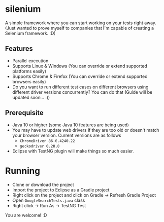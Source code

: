 # silenium

A simple framework where you can start working on your tests right away.
(Just wanted to prove myself to companies that I'm capable of creating a Selenium framework. :D)

## Features
* Parallel execution 
* Supports Linux & Windows (You can override or extend supported platforms easily)
* Supports Chrome & Firefox (You can override or extend supported browsers easily)
* Do you want to run different test cases on different browsers using different driver versions concurrently? You can do that (Guide will be updated soon... :))

## Prerequisite
* Java 10 or higher (some Java 10 features are being used)
* You may have to update web drivers if they are too old or doesn't match your browser version. Current versions are as follows
	* `ChromeDriver 86.0.4240.22`
	* `geckodriver 0.28.0`
* Eclipse with TestNG plugin will make things so much easier.

# Running
* Clone or download the project
* Import the project to Eclipse as a Gradle project
* Right click on the project and click on Gradle -> Refresh Gradle Project
* Open `GoogleSearchTests.java` class
* Right click -> Run As -> TestNG Test

You are welcome! :D
